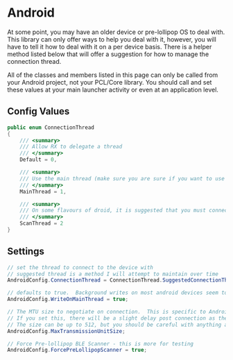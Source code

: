 # Android

At some point, you may have an older device or pre-lollipop OS to deal with.  This library can only offer ways to help you deal with it, however,
you will have to tell it how to deal with it on a per device basis.  There is a helper method listed below that will offer a suggestion for how
to manage the connection thread.

All of the classes and members listed in this page can only be called from your Android project, not your PCL/Core library.  You should call and set
these values at your main launcher activity or even at an application level.

## Config Values
```csharp
public enum ConnectionThread
{
    /// <summary>
    /// Allow RX to delegate a thread
    /// </summary>
    Default = 0,

    /// <summary>
    /// Use the main thread (make sure you are sure if you want to use this!)
    /// </summary>
    MainThread = 1,

    /// <summary>
    /// On some flavours of droid, it is suggested that you must connect on the same thread that you scanned the device
    /// </summary>
    ScanThread = 2
}

```

## Settings

```csharp
// set the thread to connect to the device with
// suggested thread is a method I will attempt to maintain over time
AndroidConfig.ConnectionThread = ConnectionThread.SuggestedConnectionThread; 

// defaults to true.  Background writes on most android devices seem to throw an exception if not connected on the main thread
AndroidConfig.WriteOnMainThread = true; 

// The MTU size to negotiate on connection.  This is specific to Android only where this negotiation is not automatic.
// If you set this, there will be a slight delay post connection as the MTU is negotiated
// The size can be up to 512, but you should be careful with anything above 255 in practice
AndroidConfig.MaxTransmissionUnitSize;

// Force Pre-lollipop BLE Scanner - this is more for testing
AndroidConfig.ForcePreLollipopScanner = true;
```